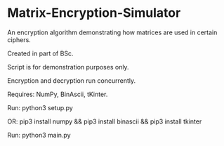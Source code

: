 # Matrix-Encryption-Simulator
An encryption algorithm demonstrating how matrices are used in certain ciphers.

Created in part of BSc. 

Script is for demonstration purposes only. 

Encryption and decryption run concurrently. 

Requires: NumPy, BinAscii, tKinter. 

Run: python3 setup.py 

OR: pip3 install numpy && pip3 install binascii && pip3 install tkinter

Run: python3 main.py



